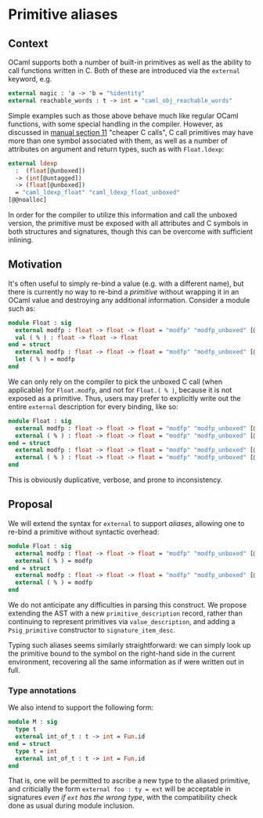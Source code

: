 # Primitive aliases

## Context

OCaml supports both a number of built-in primitives as well as the ability to call
functions written in C. Both of these are introduced via the `external` keyword, e.g.

```ocaml
external magic : 'a -> 'b = "%identity"
external reachable_words : t -> int = "caml_obj_reachable_words"
```

Simple examples such as those above behave much like regular OCaml functions, with some
special handling in the compiler. However, as discussed in
[manual section 11](https://ocaml.org/manual/5.2/intfc.html#s:C-cheaper-call) "cheaper C calls", C call
primitives may have more than one symbol associated with them, as well as a number of
attributes on argument and return types, such as with `Float.ldexp`:

```ocaml
external ldexp
  :  (float[@unboxed])
  -> (int[@untagged])
  -> (float[@unboxed])
  = "caml_ldexp_float" "caml_ldexp_float_unboxed"
[@@noalloc]
```

In order for the compiler to utilize this information and call the unboxed version, the
primitive must be exposed with all attributes and C symbols in both structures and
signatures, though this can be overcome with sufficient inlining.

## Motivation

It's often useful to simply re-bind a value (e.g. with a different name), but there is
currently no way to re-bind a _primitive_ without wrapping it in an OCaml value and
destroying any additional information. Consider a module such as:

```ocaml
module Float : sig
  external modfp : float -> float -> float = "modfp" "modfp_unboxed" [@@unboxed]
  val ( % ) : float -> float -> float
end = struct
  external modfp : float -> float -> float = "modfp" "modfp_unboxed" [@@unboxed]
  let ( % ) = modfp
end
```

We can only rely on the compiler to pick the unboxed C call (when applicable) for
`Float.modfp`, and not for `Float.( % )`, because it is not exposed as a primitive. Thus,
users may prefer to explicitly write out the entire `external` description for every
binding, like so:

```ocaml
module Float : sig
  external modfp : float -> float -> float = "modfp" "modfp_unboxed" [@@unboxed]
  external ( % ) : float -> float -> float = "modfp" "modfp_unboxed" [@@unboxed]
end = struct
  external modfp : float -> float -> float = "modfp" "modfp_unboxed" [@@unboxed]
  external ( % ) : float -> float -> float = "modfp" "modfp_unboxed" [@@unboxed]
end
```

This is obviously duplicative, verbose, and prone to inconsistency.

## Proposal

We will extend the syntax for `external` to support _aliases_, allowing one to re-bind a
primitive without syntactic overhead:

```ocaml
module Float : sig
  external modfp : float -> float -> float = "modfp" "modfp_unboxed" [@@unboxed]
  external ( % ) = modfp
end = struct
  external modfp : float -> float -> float = "modfp" "modfp_unboxed" [@@unboxed]
  external ( % ) = modfp
end
```

We do not anticipate any difficulties in parsing this construct. We propose extending the
AST with a new `primitive_description` record, rather than continuing to represent
primitives via `value_description`, and adding a `Psig_primitive` constructor to
`signature_item_desc`.

Typing such aliases seems similarly straightforward: we can simply look up the primitive
bound to the symbol on the right-hand side in the current environment, recovering all the
same information as if were written out in full.

### Type annotations

We also intend to support the following form:

```ocaml
module M : sig
  type t
  external int_of_t : t -> int = Fun.id
end = struct
  type t = int
  external int_of_t : t -> int = Fun.id
end
```

That is, one will be permitted to ascribe a new type to the aliased primitive, and 
criticially the form `external foo : ty = ext` will be acceptable in signatures _even if 
`ext` has the wrong type_, with the compatibility check done as usual during module 
inclusion.
